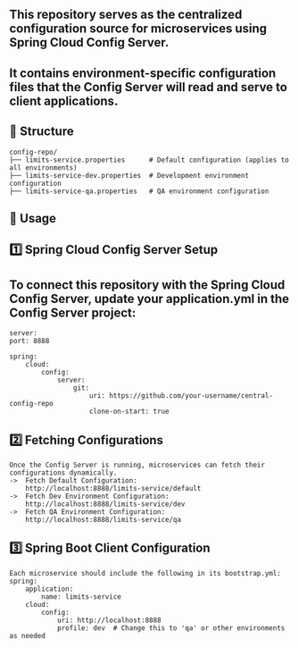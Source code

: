 ## This repository serves as the centralized configuration source for microservices using Spring Cloud Config Server. 
## It contains environment-specific configuration files that the Config Server will read and serve to client applications.

## 📌 Structure
    config-repo/
    ├── limits-service.properties      # Default configuration (applies to all environments)
    ├── limits-service-dev.properties  # Development environment configuration
    ├── limits-service-qa.properties   # QA environment configuration

## 🚀 Usage

## 1️⃣ Spring Cloud Config Server Setup

## To connect this repository with the Spring Cloud Config Server, update your application.yml in the Config Server project:
    server:
    port: 8888

    spring:
        cloud:
            config:
                server:
                    git:
                        uri: https://github.com/your-username/central-config-repo
                        clone-on-start: true

## 2️⃣ Fetching Configurations

    Once the Config Server is running, microservices can fetch their configurations dynamically.
    ->  Fetch Default Configuration:
        http://localhost:8888/limits-service/default
    ->  Fetch Dev Environment Configuration:
        http://localhost:8888/limits-service/dev
    ->  Fetch QA Environment Configuration:
        http://localhost:8888/limits-service/qa

## 3️⃣ Spring Boot Client Configuration

    Each microservice should include the following in its bootstrap.yml:
    spring:
        application:
            name: limits-service
        cloud:
            config:
                uri: http://localhost:8888
                profile: dev  # Change this to 'qa' or other environments as needed

